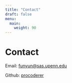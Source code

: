 ```yaml
---
title: "Contact"
draft: false
menu:
  main:
    weight: 90
---
```


# Contact

Email: funyun@sas.upenn.edu

Github: [procoderer](https://github.com/procoderer)
